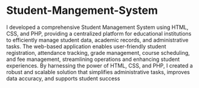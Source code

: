 # Student-Mangement-System
I developed a comprehensive Student Management System using HTML, CSS, and PHP, providing a centralized platform for educational institutions to efficiently manage student data, academic records, and administrative tasks. The web-based application enables user-friendly student registration, attendance tracking, grade management, course scheduling, and fee management, streamlining operations and enhancing student experiences. 
By harnessing the power of HTML, CSS, and PHP, I created a robust and scalable solution that simplifies administrative tasks, improves data accuracy, and supports student success
